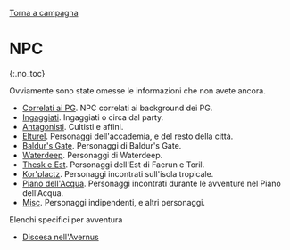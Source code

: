 [Torna a campagna](/star/campaign)

# NPC
{:.no_toc}

Ovviamente sono state omesse le informazioni che non avete ancora.

- [Correlati ai PG](/star/npc/pgrel). NPC correlati ai background dei PG.
- [Ingaggiati](/star/npc/hirelings). Ingaggiati o circa dal party.
- [Antagonisti](/star/npc/evil). Cultisti e affini.
- [Elturel](/star/npc/elturel). Personaggi dell'accademia, e del resto della città.
- [Baldur's Gate](/star/npc/baldursgate). Personaggi di Baldur's Gate.
- [Waterdeep](/star/npc/waterdeep). Personaggi di Waterdeep.
- [Thesk e Est](/star/npc/east). Personaggi dell'Est di Faerun e Toril.
- [Kor'plactz](/star/npc/korplactz). Personaggi incontrati sull'isola tropicale.
- [Piano dell'Acqua](/star/npc/waterplane). Personaggi incontrati durante le avventure nel Piano dell'Acqua.
- [Misc](/star/npc/misc). Personaggi indipendenti, e altri personaggi.

Elenchi specifici per avventura
- [Discesa nell'Avernus](/star/npc/bgavernus)

